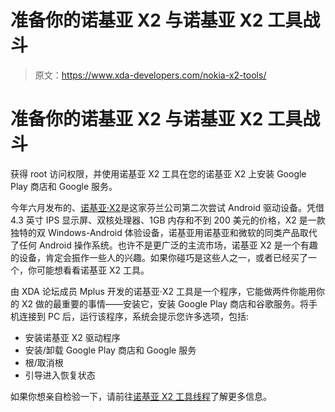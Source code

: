 # 准备你的诺基亚 X2 与诺基亚 X2 工具战斗

> 原文：<https://www.xda-developers.com/nokia-x2-tools/>

# 准备你的诺基亚 X2 与诺基亚 X2 工具战斗

获得 root 访问权限，并使用诺基亚 X2 工具在您的诺基亚 X2 上安装 Google Play 商店和 Google 服务。

今年六月发布的、[诺基亚·X2](http://forum.xda-developers.com/nokia-x2)是这家芬兰公司第二次尝试 Android 驱动设备。凭借 4.3 英寸 IPS 显示屏、双核处理器、1GB 内存和不到 200 美元的价格，X2 是一款独特的双 Windows-Android 体验设备，诺基亚用诺基亚和微软的同类产品取代了任何 Android 操作系统。也许不是更广泛的主流市场，诺基亚 X2 是一个有趣的设备，肯定会振作一些人的兴趣。如果你碰巧是这些人之一，或者已经买了一个，你可能想看看诺基亚 X2 工具。

由 XDA 论坛成员 Mplus 开发的诺基亚·X2 工具是一个程序，它能做两件你能用你的 X2 做的最重要的事情——安装它，安装 Google Play 商店和谷歌服务。将手机连接到 PC 后，运行该程序，系统会提示您许多选项，包括:

*   安装诺基亚 X2 驱动程序
*   安装/卸载 Google Play 商店和 Google 服务
*   根/取消根
*   引导进入恢复状态

如果你想亲自检验一下，请前往[诺基亚 X2 工具线程](http://forum.xda-developers.com/nokia-x2/general/tool-nokia-x2-tools-1-1-rus-en-rooting-t2846570)了解更多信息。